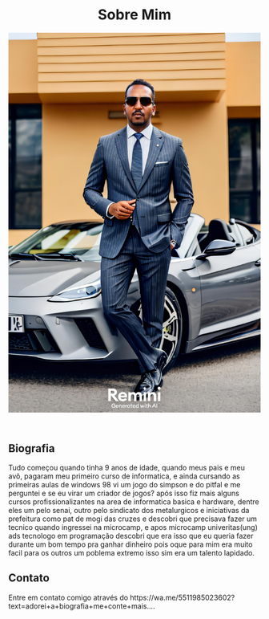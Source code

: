 <!DOCTYPE html>
<html lang="pt-br">
<head>
  <meta charset="UTF-8">
  <title>Sobre Mim</title>
  <link rel="stylesheet" href="style.css">
</head>
<body>
  <header>
    <h1>Sobre Mim</h1>
    <img src="luizinho.jpg" alt="Foto do Brabo">
  </header>
  <main>
    <section id="biografia">
      <h2>Biografia</h2>
      <p>Tudo começou quando tinha 9 anos de idade, quando meus pais e meu avô, pagaram meu primeiro curso de informatica, e ainda cursando as primeiras aulas de windows 98 vi um jogo do simpson e do pitfal e me perguntei e se eu virar um criador de jogos? após isso fiz mais alguns cursos profissionalizantes na area de informatica basica e hardware, dentre eles um pelo senai, outro pelo sindicato dos metalurgicos e iniciativas da prefeitura como pat de mogi das cruzes e descobri que precisava fazer um tecnico quando ingressei na microcamp, e apos microcamp univeritas(ung) ads tecnologo em programação descobri que era isso que eu queria fazer durante um bom tempo pra ganhar dinheiro pois oque para mim era muito facil para os outros um poblema extremo isso sim era um talento lapidado.</p>
    </section>
    <section id="contato">
      <h2>Contato</h2>
      <p>Entre em contato comigo através do https://wa.me/5511985023602?text=adorei+a+biografia+me+conte+mais....</p>
    </section>
  </main>
</body>
</html>
